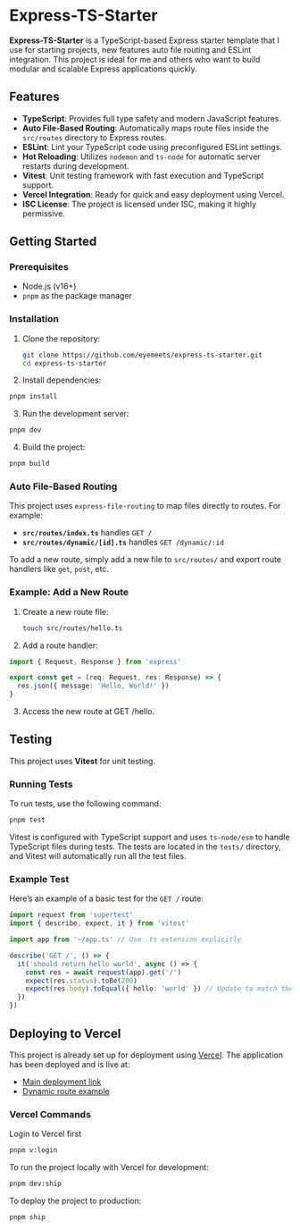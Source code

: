 # Express-TS-Starter

**Express-TS-Starter** is a TypeScript-based Express starter template that I use for starting projects, new features auto file routing and ESLint integration. This project is ideal for me and others who want to build modular and scalable Express applications quickly.

## Features

- **TypeScript**: Provides full type safety and modern JavaScript features.
- **Auto File-Based Routing**: Automatically maps route files inside the `src/routes` directory to Express routes.
- **ESLint**: Lint your TypeScript code using preconfigured ESLint settings.
- **Hot Reloading**: Utilizes `nodemon` and `ts-node` for automatic server restarts during development.
- **Vitest**: Unit testing framework with fast execution and TypeScript support.
- **Vercel Integration**: Ready for quick and easy deployment using Vercel.
- **ISC License**: The project is licensed under ISC, making it highly permissive.

## Getting Started

### Prerequisites

- Node.js (v16+)
- `pnpm` as the package manager

### Installation

1. Clone the repository:

   ```bash
   git clone https://github.com/eyemeets/express-ts-starter.git
   cd express-ts-starter
   ```

2. Install dependencies:

```bash
pnpm install
```

3. Run the development server:

```bash
pnpm dev
```

4. Build the project:

```bash
pnpm build
```

### Auto File-Based Routing

This project uses `express-file-routing` to map files directly to routes. For example:

- **`src/routes/index.ts`** handles `GET /`
- **`src/routes/dynamic/[id].ts`** handles `GET /dynamic/:id`

To add a new route, simply add a new file to `src/routes/` and export route handlers like `get`, `post`, etc.

### Example: Add a New Route

1. Create a new route file:

   ```bash
   touch src/routes/hello.ts
   ```

2. Add a route handler:

```ts
import { Request, Response } from 'express'

export const get = (req: Request, res: Response) => {
  res.json({ message: 'Hello, World!' })
}
```

3. Access the new route at GET /hello.

## Testing

This project uses **Vitest** for unit testing.

### Running Tests

To run tests, use the following command:

```bash
pnpm test
```

Vitest is configured with TypeScript support and uses `ts-node/esm` to handle TypeScript files during tests. The tests are located in the `tests/` directory, and Vitest will automatically run all the test files.

### Example Test

Here’s an example of a basic test for the `GET /` route:

```ts
import request from 'supertest'
import { describe, expect, it } from 'vitest'

import app from '~/app.ts' // Use .ts extension explicitly

describe('GET /', () => {
  it('should return hello world', async () => {
    const res = await request(app).get('/')
    expect(res.status).toBe(200)
    expect(res.body).toEqual({ hello: 'world' }) // Update to match the actual response
  })
})
```

## Deploying to Vercel

This project is already set up for deployment using [Vercel](https://vercel.com). The application has been deployed and is live at:

- [Main deployment link](https://express-ts-starter-ofgdyc0zf-daniel-hendricks-projects.vercel.app/)
- [Dynamic route example](https://express-ts-starter-ofgdyc0zf-daniel-hendricks-projects.vercel.app/dynamic/insert-any-id)

### Vercel Commands

Login to Vercel first

```bash
pnpm v:login
```

To run the project locally with Vercel for development:

```bash
pnpm dev:ship
```

To deploy the project to production:

```bash
pnpm ship
```
